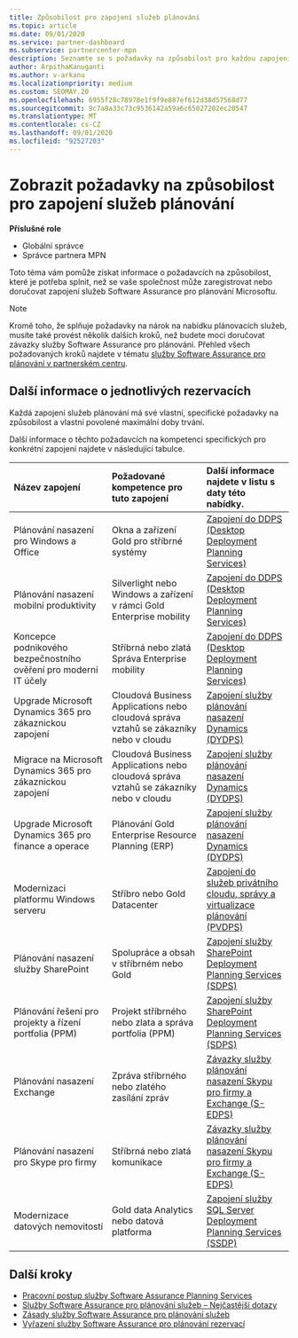 ```yaml
---
title: Způsobilost pro zapojení služeb plánování
ms.topic: article
ms.date: 09/01/2020
ms.service: partner-dashboard
ms.subservice: partnercenter-mpn
description: Seznamte se s požadavky na způsobilost pro každou zapojení služby Software Assurance pro plánování, kterou společnost může chtít nabídnout podnikovým zákazníkům.
author: ArpithaKanuganti
ms.author: v-arkanu
ms.localizationpriority: medium
ms.custom: SEOMAY.20
ms.openlocfilehash: 6955f28c78978e1f9f9e887ef612d38d57568d77
ms.sourcegitcommit: 9c7a8a33c73c9536142a59a6c65027202ec20547
ms.translationtype: MT
ms.contentlocale: cs-CZ
ms.lasthandoff: 09/01/2020
ms.locfileid: "92527203"
---
```

# <a name="view-eligibility-requirements-for-planning-services-engagements"></a>Zobrazit požadavky na způsobilost pro zapojení služeb plánování

**Příslušné role**

- Globální správce
- Správce partnera MPN

Toto téma vám pomůže získat informace o požadavcích na způsobilost, které je potřeba splnit, než se vaše společnost může zaregistrovat nebo doručovat zapojení služeb Software Assurance pro plánování Microsoftu.

>[!NOTE]
> Kromě toho, že splňuje požadavky na nárok na nabídku plánovacích služeb, musíte také provést několik dalších kroků, než budete moci doručovat závazky služby Software Assurance pro plánování. Přehled všech požadovaných kroků najdete v tématu [služby Software Assurance pro plánování v partnerském centru](software-assurance-dps.md).

## <a name="learn-more-about-each-engagement"></a>Další informace o jednotlivých rezervacích

Každá zapojení služeb plánování má své vlastní, specifické požadavky na způsobilost a vlastní povolené maximální doby trvání.

Další informace o těchto požadavcích na kompetenci specifických pro konkrétní zapojení najdete v následující tabulce.

| Název zapojení | Požadované kompetence pro tuto zapojení | Další informace najdete v listu s daty této nabídky. |
|:--- |:--- |:--- |
| Plánování nasazení pro Windows a Office  | Okna a zařízení Gold pro stříbrné systémy  |  [Zapojení do DDPS (Desktop Deployment Planning Services)](https://go.microsoft.com/fwlink/?linkid=2116072)
| Plánování nasazení mobilní produktivity  | Silverlight nebo Windows a zařízení v rámci Gold Enterprise mobility  | [Zapojení do DDPS (Desktop Deployment Planning Services)](https://go.microsoft.com/fwlink/?linkid=2116072) |  
| Koncepce podnikového bezpečnostního ověření pro moderní IT účely |  Stříbrná nebo zlatá Správa Enterprise mobility  | [Zapojení do DDPS (Desktop Deployment Planning Services)](https://go.microsoft.com/fwlink/?linkid=2116072) |  
| Upgrade Microsoft Dynamics 365 pro zákaznickou zapojení  | Cloudová Business Applications nebo cloudová správa vztahů se zákazníky nebo v cloudu  | [Zapojení služby plánování nasazení Dynamics (DYDPS)](https://go.microsoft.com/fwlink/?linkid=2116073)
| Migrace na Microsoft Dynamics 365 pro zákaznickou zapojení  | Cloudová Business Applications nebo cloudová správa vztahů se zákazníky nebo v cloudu  | [Zapojení služby plánování nasazení Dynamics (DYDPS)](https://go.microsoft.com/fwlink/?linkid=2116073)
| Upgrade Microsoft Dynamics 365 pro finance a operace  | Plánování Gold Enterprise Resource Planning (ERP)  | [Zapojení služby plánování nasazení Dynamics (DYDPS)](https://go.microsoft.com/fwlink/?linkid=2116073)  |
| Modernizaci platformu Windows serveru | Stříbro nebo Gold Datacenter | [Zapojení do služeb privátního cloudu, správy a virtualizace plánování (PVDPS)](https://go.microsoft.com/fwlink/?linkid=2115982) |
| Plánování nasazení služby SharePoint  | Spolupráce a obsah v stříbrném nebo Gold  | [Zapojení služby SharePoint Deployment Planning Services (SDPS)](https://go.microsoft.com/fwlink/?linkid=2116074)  |
| Plánování řešení pro projekty a řízení portfolia (PPM)  | Projekt stříbrného nebo zlata a správa portfolia (PPM)  | [Zapojení služby SharePoint Deployment Planning Services (SDPS)](https://go.microsoft.com/fwlink/?linkid=2116074)  |
| Plánování nasazení Exchange  | Zpráva stříbrného nebo zlatého zasílání zpráv  | [Závazky služby plánování nasazení Skypu pro firmy a Exchange (S-EDPS)](https://go.microsoft.com/fwlink/?linkid=2116075)  |
Plánování nasazení pro Skype pro firmy  | Stříbrná nebo zlatá komunikace  | [Závazky služby plánování nasazení Skypu pro firmy a Exchange (S-EDPS)](https://go.microsoft.com/fwlink/?linkid=2116075)  |
| Modernizace datových nemovitostí  | Gold data Analytics nebo datová platforma  | [Zapojení služby SQL Server Deployment Planning Services (SSDP)](https://go.microsoft.com/fwlink/?linkid=2116076)  |

## <a name="next-steps"></a>Další kroky

- [Pracovní postup služby Software Assurance Planning Services](https://go.microsoft.com/fwlink/?linkid=2115983)
- [Služby Software Assurance pro plánování služeb – Nejčastější dotazy](https://go.microsoft.com/fwlink/?linkid=2116077)
- [Zásady služby Software Assurance pro plánování služeb](https://go.microsoft.com/fwlink/?linkid=2115984)
- [Vyřazení služby Software Assurance pro plánování rezervací](https://query.prod.cms.rt.microsoft.com/cms/api/am/binary/RE4sln9)
